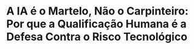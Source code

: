 # A IA é o Martelo, Não o Carpinteiro: Por que a Qualificação Humana é a Defesa Contra o Risco Tecnológico

